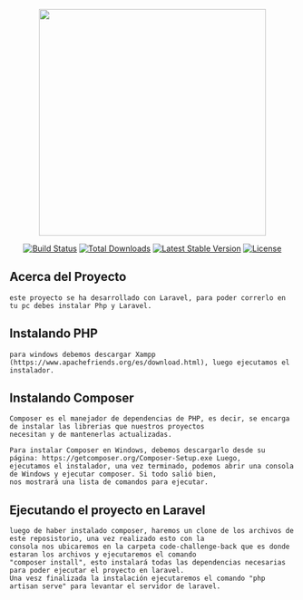<p align="center"><img src="https://res.cloudinary.com/dtfbvvkyp/image/upload/v1566331377/laravel-logolockup-cmyk-red.svg" width="400"></p>

<p align="center">
<a href="https://travis-ci.org/laravel/framework"><img src="https://travis-ci.org/laravel/framework.svg" alt="Build Status"></a>
<a href="https://packagist.org/packages/laravel/framework"><img src="https://poser.pugx.org/laravel/framework/d/total.svg" alt="Total Downloads"></a>
<a href="https://packagist.org/packages/laravel/framework"><img src="https://poser.pugx.org/laravel/framework/v/stable.svg" alt="Latest Stable Version"></a>
<a href="https://packagist.org/packages/laravel/framework"><img src="https://poser.pugx.org/laravel/framework/license.svg" alt="License"></a>
</p>

## Acerca del Proyecto
    este proyecto se ha desarrollado con Laravel, para poder correrlo en tu pc debes instalar Php y Laravel.

## Instalando PHP
    para windows debemos descargar Xampp (https://www.apachefriends.org/es/download.html), luego ejecutamos el instalador.

## Instalando Composer
    Composer es el manejador de dependencias de PHP, es decir, se encarga de instalar las librerias que nuestros proyectos
    necesitan y de mantenerlas actualizadas.

    Para instalar Composer en Windows, debemos descargarlo desde su página: https://getcomposer.org/Composer-Setup.exe Luego,
    ejecutamos el instalador, una vez terminado, podemos abrir una consola de Windows y ejecutar composer. Si todo salió bien,
    nos mostrará una lista de comandos para ejecutar.

## Ejecutando el proyecto en Laravel
    luego de haber instalado composer, haremos un clone de los archivos de este reposistorio, una vez realizado esto con la
    consola nos ubicaremos en la carpeta code-challenge-back que es donde estaran los archivos y ejecutaremos el comando 
    "composer install", esto instalará todas las dependencias necesarias para poder ejecutar el proyecto en laravel.
    Una vesz finalizada la instalación ejecutaremos el comando "php artisan serve" para levantar el servidor de laravel.
